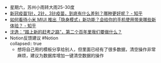 - 星期六，苏州小雨转大雨25-30度
- [新冠疫苗1针，2针，3针疫苗，到底有什么差别？哪种更好呢？ - 知乎](https://www.zhihu.com/question/460259200/answer/1896228227)
- [如何看待小米 MIUI 推出「隐身模式」新功能？会给你的手机使用带来哪些新体验？ - 知乎](https://www.zhihu.com/question/469242892/answer/1976565303)
- [沈逸：“踏上新的赶考之路”，第二个百年里我们要做什么？](https://www.guancha.cn/ShenYi/2021_07_03_596813_1.shtml)
- Notion反馈建议 #Notion  
  collapsed:: true
	- 想将自己用的模板分享给别人，但里面已经有了很多数据，清空操作非常麻烦，建议为数据库增加一键清空数据的操作